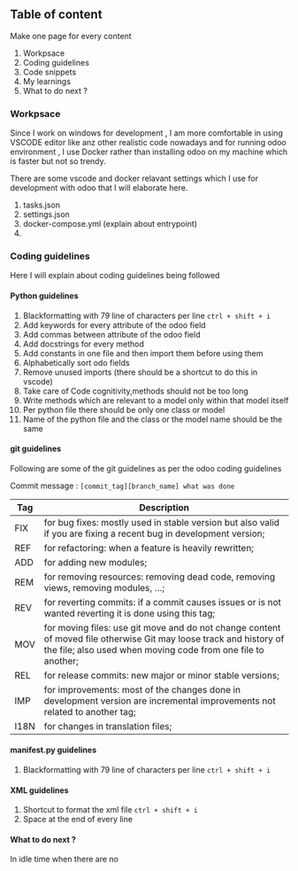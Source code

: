 
## Table of content
Make one page for every content

1. Workpsace
2. Coding guidelines
3. Code snippets
4. My learnings
5. What to do next ?


### Workpsace
Since I work on windows for development , I am more comfortable in using VSCODE editor like anz other realistic code nowadays and for running odoo environment , I use Docker rather than installing odoo on my machine which is faster but not so trendy.

There are some vscode and docker relavant settings which I use for development with odoo that I will elaborate here.

1. tasks.json
2. settings.json
3. docker-compose.yml (explain about entrypoint)
4.  

### Coding guidelines 
Here I will explain about coding guidelines being followed 

#### Python guidelines
1. Blackformatting with 79 line of characters per line ```ctrl + shift + i```
2. Add keywords for every attribute of the odoo field
3. Add commas between attribute of the odoo field
4. Add docstrings for every method
5. Add constants in one file and then import them before using them 
6. Alphabetically sort odo fields
7. Remove unused imports (there should be a shortcut to do this in vscode)
8. Take care of Code cognitivity,methods should not be too long
9. Write methods which are relevant to a model only within that model itself
10. Per python file there should be only one class or model
11. Name of the python file and the class or the model name should be the same 


#### git guidelines
Following are some of the git guidelines as per the odoo coding guidelines

Commit message : ```[commit_tag][branch_name] what was done```


| Tag   | Description |
| ------ | --- |
| FIX   | for bug fixes: mostly used in stable version but also valid if you are fixing a recent bug in development version;  |
| REF  | for refactoring: when a feature is heavily rewritten;  |
| ADD  | for adding new modules;  |
| REM  | for removing resources: removing dead code, removing views, removing modules, …;  |
| REV  | for reverting commits: if a commit causes issues or is not wanted reverting it is done using this tag;  |
| MOV  | for moving files: use git move and do not change content of moved file otherwise Git may loose track and history of the file; also used when moving code from one file to another;  |
| REL  | for release commits: new major or minor stable versions;  |
| IMP  | for improvements: most of the changes done in development version are incremental improvements not related to another tag;  |
| I18N  | for changes in translation files;  |

#### manifest.py guidelines
1. Blackformatting with 79 line of characters per line ```ctrl + shift + i```

#### XML guidelines
1. Shortcut to format the xml file  ```ctrl + shift + i```
2. Space at the end of every line



#### What to do next ?
In idle time when there are no 